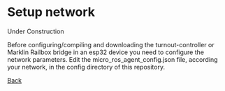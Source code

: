# Setup network

Under Construction

Before configuring/compiling and downloading the turnout-controller or Marklin Railbox bridge in an esp32 device you need to configure the network parameters.
Edit the micro_ros_agent_config.json file, according your network, in the config directory of this repository.

[Back](../README.md)